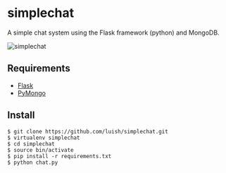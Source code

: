 # simplechat

A simple chat system using the Flask framework (python) and MongoDB.

![simplechat](https://raw.github.com/luish/simplechat/master/preview.png)

## Requirements

* [Flask](http://github.com/mitsuhiko/flask)
* [PyMongo](https://github.com/mongodb/mongo-python-driver/)

## Install

    $ git clone https://github.com/luish/simplechat.git
    $ virtualenv simplechat
    $ cd simplechat
    $ source bin/activate
    $ pip install -r requirements.txt
    $ python chat.py
